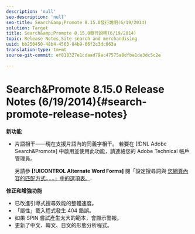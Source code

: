 ```yaml
---
description: 'null'
seo-description: 'null'
seo-title: Search&amp;Promote 8.15.0發行說明(6/19/2014)
solution: Target
title: Search&amp;Promote 8.15.0發行說明(6/19/2014)
topic: Release Notes,Site search and merchandising
uuid: bb250450-48b4-4563-84b9-66f2c3dc063a
translation-type: tm+mt
source-git-commit: ef818327e1cdaad79ac47575a8dfba1de3dc5c2e

---
```



# Search&amp;Promote 8.15.0 Release Notes (6/19/2014){#search-promote-release-notes}

**新功能**

* 片語相干——現在支援片語內的同義字相干。  若要在 [!DNL Adobe Search&Promote] 中啟用並使用此功能，請連絡您的 Adobe Technical 帳戶管理員。

   另請參 **[!UICONTROL Alternate Word Forms]** 閱「設定搜尋詞與 [您網頁內容的匹配方式……」中的選項表。](../c-about-linguistics-menu/c-about-words-and-language.md#task_351A9144A51F4B41923BDBACDEF3B616).

**修正和增強功能**

* 已改進引導式搜尋效能的整體速度。
* 「屬性」載入程式發生 404 錯誤。
* 如果 SPIN 嘗試產生太大的範本，會顯示警報。
* 更新了中文、韓文、日文的形態分析程式。

